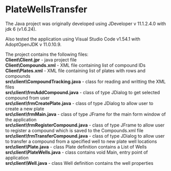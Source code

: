 # PlateWellsTransfer

The Java project was originally developed using JDeveloper v 11.1.2.4.0 with jdk 6 (v1.6.24).

Also tested the application using Visual Studio Code v1.54.1 with AdoptOpenJDK v 11.0.10.9.

The project contains the following files:<br />
<strong>Client\Client.jpr</strong>		 - java project file<br />
<strong>Client\Compounds.xml</strong>		 - XML file containing list of compound IDs<br />
<strong>Client\Plates.xml</strong>		 - XML file containing list of plates with rows and compounds<br />
<strong>src\client\CompoundTracking.java</strong> 	- class for reading and writting the XML files<br />
<strong>src\client\frmAddCompound.java</strong>		- class of type JDialog to get selected compound from user<br /> 
<strong>src\client\frmCreatePlate.java</strong>		- class of type JDialog to allow user to create a new plate<br />
<strong>src\client\frmMain.java</strong>			- class of type JFrame for the main form window of the application<br />
<strong>src\client\frmRegisterCompound.java</strong>	- class of type JFrame to allow user to register a compound which is saved to the Compounds.xml file<br />
<strong>src\client\frmTransferCompound.java</strong>	- class of type JDialog to allow user to transfer a compound from a specified well to new plate well locations<br />
<strong>src\client\Plate.java</strong>			- class Plate definition contains a List of Wells<br />
<strong>src\client\PlateWells.java</strong>		- class contains void Main, entry point of application<br />
<strong>src\client\Well.java</strong>			- class Well definition contains the well properties<br />
